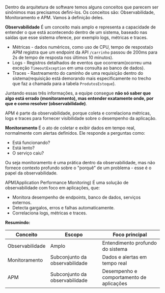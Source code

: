 Dentro da arquitetura de software temos alguns conceitos que parecem ser sinônimos mas precisamos defini-los. Os conceitos são: Observabilidade, Monitoramento e APM. Vamos à definição deles.

**Observabilidade**
É um conceito mais amplo e representa a capacidade de entender o que está acontecendo dentro de um sistema, baseado nas saídas que esse sistema oferece, por exemplo logs, métricas e traces.
- Métricas  - dados numéricos, como uso de CPU, tempo de resposta(o APM registra que um endpoint da API `/carrinho` passou de 200ms para 2s de tempo de resposta nos últimos 10 minutos).
- Logs - Registros detalhados de eventos que ocorreram(ocorreu uma exceção `TimeoutException` em uma consulta ao banco de dados).
- Traces - Rastreamento do caminho de uma requisição dentro do sistema(requisição está demorando mais especificamente no trecho que faz a chamada para a tabela `ProdutosEstoque`).

Juntando essas três informações, a equipe consegue **não só saber que algo está errado (monitoramento), mas entender exatamente onde, por que e como resolver (observabilidade)**.

APM é parte da observabilidade, porque coleta e correlaciona métricas, logs e traces para fornecer visibilidade sobre o desempenho da aplicação.

**Monitoramento**
É o ato de coletar e exibir dados em tempo real, normalmente com alertas definidos.
Ele responde a perguntas como:
- Está funcionando?
- Está lento?
- O serviço caiu?

Ou seja monitoramento é uma prática dentro da observabilidade, mas não fornece contexto profundo sobre o "porquê" de um problema - esse é o papel da observabilidade.

APM(Application Performance Monitoring)
É uma solução de observabilidade com foco em aplicações, que:
- Monitora desempenho de endpoints, banco de dados, serviços externos.
- Detecta gargalos, erros e falhas automaticamente.
- Correlaciona logs, métricas e traces.

**Resumindo:**

|Conceito|Escopo|Foco principal|
|---|---|---|
|Observabilidade|Amplo|Entendimento profundo do sistema|
|Monitoramento|Subconjunto da observabilidade|Dados e alertas em tempo real|
|APM|Subconjunto da observabilidade|Desempenho e comportamento de aplicações|

